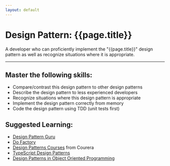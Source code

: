 ```yaml
---
layout: default
---
```

<h1>Design Pattern: {{page.title}}</h1>
<span style="float: right; width: 200px; text-align: right;"><a id="spanish-link" href="#" style="display: none;">Español</a></span>

<p>A developer who can proficiently implement the "{{page.title}}" design pattern as well as recognize situations where it is appropriate.</p>

<p><hr/></p>

<h2>Master the following skills:</h2>

<ul>
    <li>Compare/contrast this design pattern to other design patterns</li>
    <li>Describe the design pattern to less experienced developers</li>
    <li>Recognize situations where this design pattern is appropriate</li>
    <li>Implement the design pattern correctly from memory</li>
    <li>Code the design pattern using TDD (unit tests first)</li>
</ul>

<h2>Suggested Learning:</h2>

<ul>
    <li><a href="https://refactoring.guru/design-patterns" target="_blank">Design Pattern Guru</a></li>
    <li><a href="https://www.dofactory.com/" target="_blank">Do Factory</a></li>
    <li><a href="https://www.coursera.org/learn/design-patterns" target="_blank">Design Patterns Courses</a> from Courera</li>
    <li><a href="https://www.udemy.com/course/typescript-design-patterns/" target="_blank">TypeScript Design Patterns</a></li>
    <li><a href="https://www.youtube.com/playlist?list=PLrhzvIcii6GNjpARdnO4ueTUAVR9eMBpc" target="_blank">Design Patterns in Object Oriented Programming</a></li>
</ul>

<script>
setTimeout(()=> {
    if({{page.hasSpanish}}){
        const url = "{{site.url}}{{page.url}}";
        const es_url = url.replace(".html","-es.html");
        const link = document.getElementById("spanish-link");
        link.href = es_url;
        link.style.display = "block";
    }
    if({{page.level}}){
        const section = document.getElementById("codex-pathway");        
        section.style.display = "block";
    }
}, 500);
</script>

<style>
#codex-pathway { 
    padding: 20px; 
    font-size: .8em; 
    border-radius: 20px; 
    background-color: #7253ed; 
    color: #ddd;
    text-align: center;
    margin-top: 20px;
    margin-bottom: 20px;
}
#codex-pathway a { color: white}
#spanish-link { background-image: none; }
</style>